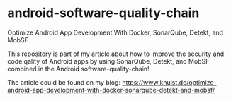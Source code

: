 # android-software-quality-chain
Optimize Android App Development With Docker, SonarQube, Detekt, and MobSF

This repository is part of my article about how to improve the security and code qality of Android apps by using SonarQube, Detekt, and MobSF combined in the Android software-quality-chain!

The article could be found on my blog: https://www.knulst.de/optimize-android-app-development-with-docker-sonarqube-detekt-and-mobsf/
